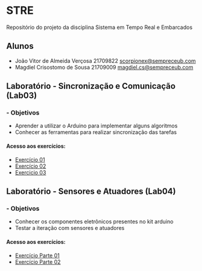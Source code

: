 # STRE

Repositório do projeto da disciplina Sistema em Tempo Real e Embarcados 

## Alunos

- João Vitor de Almeida Verçosa 21709822 scorpionex@sempreceub.com
- Magdiel Crisostomo de Sousa 21709009 magdiel.cs@sempreceub.com


## Laboratório - Sincronização e Comunicação (Lab03)
### -  Objetivos 

- Aprender a utilizar o Arduino para implementar alguns algoritmos
- Conhecer as ferramentas para realizar sincronização das tarefas


#### Acesso aos exercícios: 

- [Exercício 01](https://github.com/MagdielCS/trabalho_STR/tree/main/Lab03-STR/Exe_01)
- [Exercício 02](https://github.com/MagdielCS/trabalho_STR/tree/main/Lab03-STR/Exe_02)
- [Exercicio 03](https://github.com/MagdielCS/trabalho_STR/tree/main/Lab03-STR/Exe_03)

## Laboratório - Sensores e Atuadores (Lab04)
### -  Objetivos 
- Conhecer os componentes eletrônicos presentes no kit arduino
- Testar a iteração com sensores e atuadores

#### Acesso aos exercícios: 

- [Exercício Parte 01](https://github.com/MagdielCS/trabalho_STR/tree/main/Lab04-STR/Parte_1)
- [Exercício Parte 02](https://github.com/MagdielCS/trabalho_STR/tree/main/Lab04-STR/Parte_2)